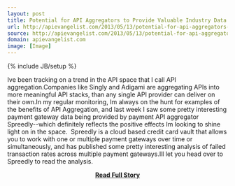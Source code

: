 ```yaml
---
layout: post
title: Potential for API Aggregators to Provide Valuable Industry Data
url: http://apievangelist.com/2013/05/13/potential-for-api-aggregators-to-provide-valuable-industry-data/
source: http://apievangelist.com/2013/05/13/potential-for-api-aggregators-to-provide-valuable-industry-data/
domain: apievangelist.com
image: [Image]
---
```

{% include JB/setup %}<p>Ive been tracking on a trend in the API space that I call API aggregation.Companies like Singly and Adigami are aggregating APIs into more meaningful API stacks, than any single API provider can deliver on their own.In my regular monitoring, Im always on the hunt for examples of the benefits of API Aggregation, and last week I saw some pretty interesting payment gateway data being provided by payment API aggregator Spreedly--which definitely reflects the positive effects Im looking to shine light on in the space.  Spreedly is a cloud based credit card vault that allows you to work with one or multiple payment gateways over time or simultaneously, and has published some pretty interesting analysis of failed transaction rates across multiple payment gateways.Ill let you head over to Spreedly to read the analysis.</p>
<center><p><a href="http://apievangelist.com/2013/05/13/potential-for-api-aggregators-to-provide-valuable-industry-data/" style='padding:25px; font-sze:18px; font-weight: bold;'>Read Full Story</a></p></center>
